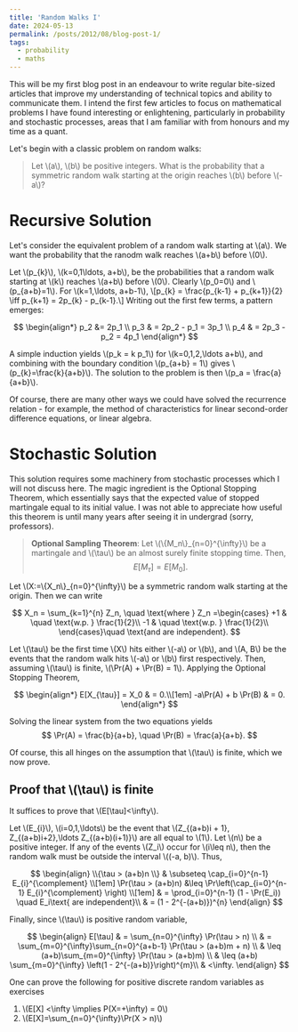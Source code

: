 ```yaml
---
title: 'Random Walks I'
date: 2024-05-13
permalink: /posts/2012/08/blog-post-1/
tags:
  - probability 
  - maths
---
```


This will be my first blog post in an endeavour to write regular bite-sized articles that improve my understanding of technical topics and ability to communicate them. I intend the first few articles to focus on mathematical problems I have found interesting or enlightening, particularly in probability and stochastic processes, areas that I am familiar with from honours and my time as a quant. 

Let's begin with a classic problem on random walks:
> Let \\(a\\), \\(b\\) be positive integers. What is the probability that a symmetric random walk starting at the origin reaches \\(b\\) before \\(-a\\)?

Recursive Solution
======
Let's consider the equivalent problem of a random walk starting at \\(a\\). We want the probability that the ranodm walk reaches \\(a+b\\) before \\(0\\). 

Let \\(p_{k}\\), \\(k=0,1\ldots, a+b\\), be the probabilities that a random walk starting at \\(k\\) reaches \\(a+b\\) before \\(0\\). Clearly \\(p_0=0\\) and \\(p_{a+b}=1\\). For \\(k=1,\ldots, a+b-1\\), 
\\[p_{k} = \frac{p_{k-1} + p_{k+1}}{2} \iff p_{k+1} = 2p_{k} - p_{k-1}.\\]
Writing out the first few terms, a pattern emerges:

$$
  \begin{align*}
    p_2 &= 2p_1 \\
    p_3 & = 2p_2 - p_1 = 3p_1 \\
    p_4 & = 2p_3 - p_2 = 4p_1
    \end{align*}
$$

A simple induction yields \\(p_k = k p_1\\) for \\(k=0,1,2,\ldots a+b\\), and combining with the boundary condition \\(p_{a+b} = 1\\) gives \\(p_{k}=\frac{k}{a+b}\\). The solution to the problem is then \\(p_a = \frac{a}{a+b}\\). 

Of course, there are many other ways we could have solved the recurrence relation - for example, the method of characteristics for linear second-order difference equations, or linear algebra.

Stochastic Solution
======
This solution requires some machinery from stochastic processes which I will not discuss here. The magic ingredient is the Optional Stopping Theorem, which essentially says that the expected value of stopped martingale equal to its initial value. I was not able to appreciate how useful this theorem is until many years after seeing it in undergrad (sorry, professors).
> **Optional Sampling Theorem**: Let \\(\\{M_n\\}_{n=0}^{\infty}\\) be a martingale and \\(\tau\\) be an almost surely finite stopping time. Then, 
> $$
>  E[M_\tau] = E[M_0].
> $$

Let \\(X:=\\{X_n\\}_{n=0}^{\infty}\\) be a symmetric random walk starting at the origin. Then we can write

$$
  X_n = \sum_{k=1}^{n} Z_n, 
          \quad \text{where } 
          Z_n =\begin{cases}
                +1 & \quad \text{w.p. } \frac{1}{2}\\
                -1 & \quad \text{w.p. } \frac{1}{2}\\
                \end{cases}\quad \text{and are independent}.
$$

Let \\(\tau\\) be the first time \\(X\\) hits either \\(-a\\) or \\(b\\), and \\(A, B\\) be the events that the random walk hits \\(-a\\) or \\(b\\) first respectively. Then, assuming \\(\tau\\) is finite, \\(\Pr(A) + \Pr(B) = 1\\). Applying the Optional Stopping Theorem,

$$
  \begin{align*}
     E[X_{\tau}] = X_0 & = 0.\\[1em]
     -a\Pr(A) + b \Pr(B) & = 0.
    \end{align*}
$$

Solving the linear system from the two equations yields
$$
  \Pr(A) = \frac{b}{a+b}, \quad \Pr(B) = \frac{a}{a+b}.
$$

Of course, this all hinges on the assumption that \\(\tau\\) is finite, which we now prove.

Proof that \\(\tau\\) is finite
------
It suffices to prove that \\(E[\tau]<\infty\\).

Let \\(E_{i}\\), \\(i=0,1,\ldots\\) be the event that \\(Z_{(a+b)i + 1}, Z_{(a+b)i+2},\ldots Z_{(a+b)(i+1)}\\) are all equal to \\(1\\). Let \\(n\\) be a positive integer. If any of the events \\(Z_i\\) occur for \\(i\leq n\\), then the random walk must be outside the interval \\((-a, b)\\). Thus,

$$
  \begin{align}
    \\{\tau > (a+b)n \\} & \subseteq \cap_{i=0}^{n-1} E_{i}^{\complement} \\[1em]
    \Pr(\tau > (a+b)n) &\leq \Pr\left(\cap_{i=0}^{n-1} E_{i}^{\complement} \right) \\[1em]
    & = \prod_{i=0}^{n-1} (1 - \Pr(E_i)) \quad E_i\text{ are independent}\\
    & = (1 - 2^{-(a+b)})^{n}
    \end{align}
$$

Finally, since \\(\tau\\) is positive random variable,

$$
  \begin{align}
    E[\tau] & = \sum_{n=0}^{\infty} \Pr(\tau > n) \\
            & = \sum_{m=0}^{\infty}\sum_{n=0}^{a+b-1} \Pr(\tau > (a+b)m + n) \\
            & \leq (a+b)\sum_{m=0}^{\infty} \Pr(\tau > (a+b)m) \\
            & \leq (a+b) \sum_{m=0}^{\infty} \left(1 - 2^{-(a+b)}\right)^{m}\\
            & <\infty.
    \end{align}
$$

One can prove the following for positive discrete random variables as exercises
1. \\(E[X] <\infty \implies P(X=+\infty) = 0\\)
2. \\(E[X]=\sum_{n=0}^{\infty}\Pr(X > n)\\)
